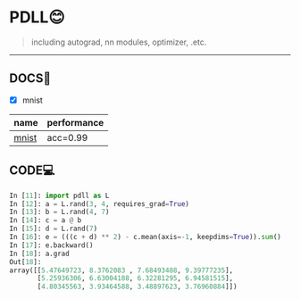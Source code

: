 # PDLL😊
> including autograd, nn modules, optimizer, .etc.

--- 
## DOCS📖
- [x] mnist

name | performance
---|---
[mnist](./examples/mnist.py) | acc=0.99


## CODE💻

```python
In [11]: import pdll as L
In [12]: a = L.rand(3, 4, requires_grad=True)
In [13]: b = L.rand(4, 7)
In [14]: c = a @ b
In [15]: d = L.rand(7)
In [16]: e = (((c + d) ** 2) - c.mean(axis=-1, keepdims=True)).sum()
In [17]: e.backward()
In [18]: a.grad
Out[18]: 
array([[5.47649723, 8.3762083 , 7.68493488, 9.39777235],
       [5.25936306, 6.63004188, 6.32281295, 6.94581515],
       [4.80345563, 3.93464588, 3.48897623, 3.76960884]])

```
